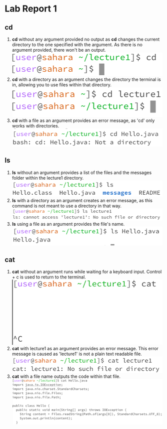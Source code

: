 # Lab Report 1
## cd
1. **cd** without any argument provided no output as **cd** changes the current directory to the one specified with the argument. As there is no argument provided, there won't be an output.   
![image](cdNoArg.png)   
  2. **cd** with a directory as an argument changes the directory the terminal is in, allowing you to use files within that directory.
  ![image](cdDirectory.png)   
  3. **cd** with a file as an argument provides an error message, as 'cd' only works with directories.
![image](cdFile.png)
## ls
1. **ls** without an argument provides a list of the files and the messages folder within the lecture1 directory.
![image](lsNoArg.png)   
2. **ls** with a directory as an argument creates an error message, as this command is not meant to use a directory in that way. 
![image](lsDirectory.png)   
3. **ls** using a file as an argument provides the file's name.
![image](lsFile.png)
## cat
1. **cat** without an argument runs while waiting for a keyboard input. Control + c is used to return to the terminal.
![image](catNoArg.png)    
2. **cat** with lecture1 as an argument provides an error message. This error message is caused as 'lecture1' is not a plain text readable file. 
![image](catDirectory.png) 
3. **cat** with a file name outputs the code within that file. 
![image](catFile.png)
